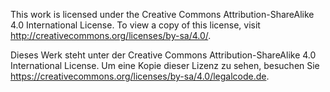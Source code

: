 This work is licensed under the Creative Commons Attribution-ShareAlike 4.0 International License. To view a copy of this license, visit http://creativecommons.org/licenses/by-sa/4.0/.

Dieses Werk steht unter der Creative Commons Attribution-ShareAlike 4.0 International License. Um eine Kopie dieser Lizenz zu sehen, besuchen Sie https://creativecommons.org/licenses/by-sa/4.0/legalcode.de.
